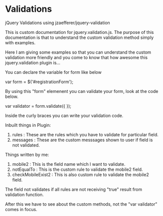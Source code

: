 Validations
===========

jQuery Validations using jzaefferer/jquery-validation

This is custom documentation for jquery.validation.js.
The purpose of this documentation is that to understand the custom validation method simply with examples.

Here I am giving some examples so that you can understand the custom validation more friendly and you come to know that how awesome this jquery.validation plugin is...

You can declare the variable for form like below

var form = $('#registrationForm');

By using this "form" elemenent you can validate your form, look at the code below.

var validator = form.validate({ });

Inside the curly braces you can write your validation code.

Inbuilt things in Plugin:
1) rules : These are the rules which you have to validate for particular field.
2) messages : These are the custom messsages shown to user if field is not validated.

Things written by me:
1) mobile2 : This is the field name which I want to validate.
2) notEqualTo : This is the custom rule to validate the mobile2 field.
3) checkMobileExist2 : This is also custom rule to validate the mobile2 field.

The field not validates if all rules are not receiving "true" result from validation function.

After this we have to see about the custom methods, not the "var validator" comes in focus.

